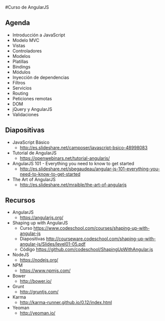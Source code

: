 #Curso de AngularJS

## Agenda

- Introducción a JavaScript
- Modelo MVC
- Vistas
- Controladores
- Modelos
- Platillas
- Bindings
- Módulos
- Inyección de dependencias
- Filtros
- Servicios
- Routing
- Peticiones remotas
- DOM
- jQuery y AngularJS
- Validaciones

## Diapositivas

- JavaScript Básico
	- http://es.slideshare.net/camposer/javascript-bsico-48998083
- Tutorial de AngularJS
	- https://openwebinars.net/tutorial-angularjs/
- AngularJS 101 - Everything you need to know to get started
	- http://es.slideshare.net/sbegaudeau/angular-js-101-everything-you-need-to-know-to-get-started
- The Art of AngularJS
	- http://es.slideshare.net/mraible/the-art-of-angularjs

## Recursos

- AngularJS
	- https://angularjs.org/
- Shaping up with AngularJS
	- Curso https://www.codeschool.com/courses/shaping-up-with-angular-js
	- Diapositivas http://courseware.codeschool.com/shaping-up-with-angular-js/Slides/level01-05.pdf
	- Código https://github.com/codeschool/ShapingUpWithAngular.js
- NodeJS
	- https://nodejs.org/
- NPM
	- https://www.npmjs.com/
- Bower
	- http://bower.io/
- Grunt
	- http://gruntjs.com/
- Karma
	- http://karma-runner.github.io/0.12/index.html
- Yeoman
	- http://yeoman.io/
